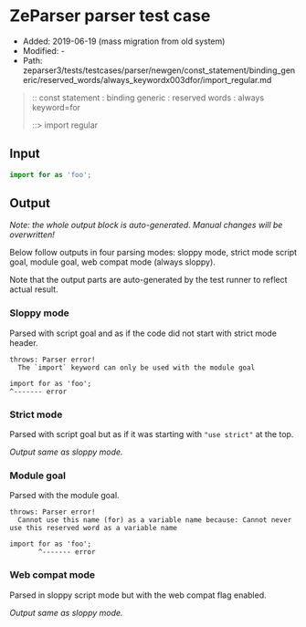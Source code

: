 # ZeParser parser test case

- Added: 2019-06-19 (mass migration from old system)
- Modified: -
- Path: zeparser3/tests/testcases/parser/newgen/const_statement/binding_generic/reserved_words/always_keywordx003dfor/import_regular.md

> :: const statement : binding generic : reserved words : always keyword=for
>
> ::> import regular

## Input

`````js
import for as 'foo';
`````

## Output

_Note: the whole output block is auto-generated. Manual changes will be overwritten!_

Below follow outputs in four parsing modes: sloppy mode, strict mode script goal, module goal, web compat mode (always sloppy).

Note that the output parts are auto-generated by the test runner to reflect actual result.

### Sloppy mode

Parsed with script goal and as if the code did not start with strict mode header.

`````
throws: Parser error!
  The `import` keyword can only be used with the module goal

import for as 'foo';
^------- error
`````

### Strict mode

Parsed with script goal but as if it was starting with `"use strict"` at the top.

_Output same as sloppy mode._

### Module goal

Parsed with the module goal.

`````
throws: Parser error!
  Cannot use this name (for) as a variable name because: Cannot never use this reserved word as a variable name

import for as 'foo';
       ^------- error
`````


### Web compat mode

Parsed in sloppy script mode but with the web compat flag enabled.

_Output same as sloppy mode._
